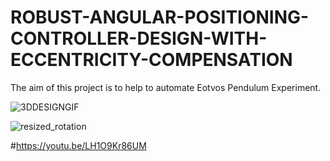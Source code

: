 # ROBUST-ANGULAR-POSITIONING-CONTROLLER-DESIGN-WITH-ECCENTRICITY-COMPENSATION
The aim of this project is to help to automate Eotvos Pendulum Experiment.

![3DDESIGNGIF](https://user-images.githubusercontent.com/68166794/144744750-2a5f51ad-dfff-4e9c-8161-c9ccb69c1b1e.gif)



![resized_rotation](https://user-images.githubusercontent.com/68166794/144745843-514fd179-1bb1-4af7-9a71-08d49c20e504.gif)


#https://youtu.be/LH1O9Kr86UM
